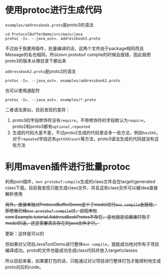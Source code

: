 
# 使用protoc进行生成代码
`examples/addressbook.proto`是proto3的语法
```shell script
cd ProtocolBufferDemo/src/main/java
protoc -I=. --java_out=. addressbook3.proto
```
不过由于我要用插件，批量编译的话，这两个文件由于package相同而且Message的名也相同，所以mvn protobuf compile的时候会报错，因此我把proto3的版本从根目录下挪出来

`addressbook2.proto`是proto2的语法
```shell script
protoc -I=. --java_out=. examples/addressbook2.proto
```
也可以使用通配符
```shell script
protoc -I=. --java_out=. examples/*.proto
```
二者语法类似，目前发现的差异：
1. proto3的字段修饰符没有`require`，不带修饰符的字段默认为`require`，proto2和proto3都有`optional,repeated`
2. 生成的代码大差不差，不过proto2生成的代码里会多一些方法，例如`hasXXX`，对于`repeated`字段还有`getXXXCount`等方法，proto3语法生成的代码就没有这些方法

# 利用maven插件进行批量protoc
利用pom插件，`mvn protobuf:compile`生成的class文件会在target\generated class下面。目前我发现只能生成class文件，并且这些class文件可以被idea直接解析使用

~~另外，直接单独对ProtocolBufferDemo这个子model进行`mvn compile`会报错，即使我已经`mvn protobuf:compile`过，说程序包com.Example.tutorial.AddressBookProtos不存在，这也就是说直接打包子model的话，还是需要真实存在的java文件才行。~~

更新：这样是可以的

但如果对父项目JavaToolDemo进行整体`mvn compile`，就能成功地对所有子项目编译成功。proto的文件也能成功生成class代码并放入target\classes

所以目前来看，如果要打包的话，只能通过对父项目进行整体打包才能顺利地生成proto对应的code。